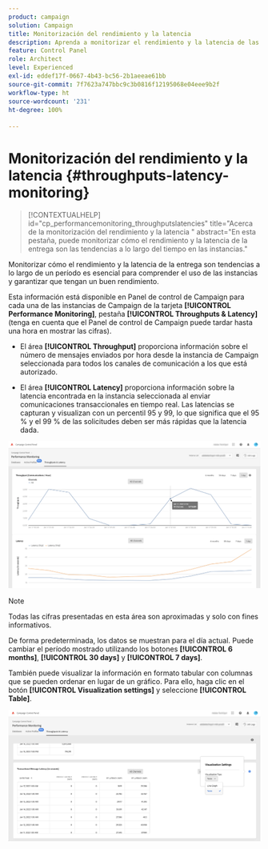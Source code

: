 ```yaml
---
product: campaign
solution: Campaign
title: Monitorización del rendimiento y la latencia
description: Aprenda a monitorizar el rendimiento y la latencia de las instancias de Campaign en el Panel de control de Campaign.
feature: Control Panel
role: Architect
level: Experienced
exl-id: eddef17f-0667-4b43-bc56-2b1aeeae61bb
source-git-commit: 7f7623a747bbc9c3b0816f12195068e04eee9b2f
workflow-type: ht
source-wordcount: '231'
ht-degree: 100%

---
```


# Monitorización del rendimiento y la latencia {#throughputs-latency-monitoring}

>[!CONTEXTUALHELP]
>id="cp_performancemonitoring_throughputslatencies"
>title="Acerca de la monitorización del rendimiento y la latencia "
>abstract="En esta pestaña, puede monitorizar cómo el rendimiento y la latencia de la entrega son las tendencias a lo largo del tiempo en las instancias."

Monitorizar cómo el rendimiento y la latencia de la entrega son tendencias a lo largo de un período es esencial para comprender el uso de las instancias y garantizar que tengan un buen rendimiento.

Esta información está disponible en Panel de control de Campaign para cada una de las instancias de Campaign de la tarjeta **[!UICONTROL Performance Monitoring]**, pestaña **[!UICONTROL Throughputs & Latency]** (tenga en cuenta que el Panel de control de Campaign puede tardar hasta una hora en mostrar las cifras).

* El área **[!UICONTROL Throughput]** proporciona información sobre el número de mensajes enviados por hora desde la instancia de Campaign seleccionada para todos los canales de comunicación a los que está autorizado.

* El área **[!UICONTROL Latency]** proporciona información sobre la latencia encontrada en la instancia seleccionada al enviar comunicaciones transaccionales en tiempo real. Las latencias se capturan y visualizan con un percentil 95 y 99, lo que significa que el 95 % y el 99 % de las solicitudes deben ser más rápidas que la latencia dada.

![](assets/throughput-latencies-overview.png)

>[!NOTE]
>
>Todas las cifras presentadas en esta área son aproximadas y solo con fines informativos.

De forma predeterminada, los datos se muestran para el día actual. Puede cambiar el período mostrado utilizando los botones **[!UICONTROL 6 months]**, **[!UICONTROL 30 days]** y **[!UICONTROL 7 days]**.

También puede visualizar la información en formato tabular con columnas que se pueden ordenar en lugar de un gráfico. Para ello, haga clic en el botón **[!UICONTROL Visualization settings]** y seleccione **[!UICONTROL Table]**.

![](assets/throughput-latencies-table.png)
